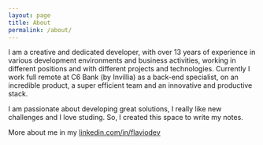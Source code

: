 ```yaml
---
layout: page
title: About
permalink: /about/
---
```


I am a creative and dedicated developer, with over 13 years of experience in various development environments and business activities, working in different positions and with different projects and technologies. Currently I work full remote at C6 Bank (by Invillia) as a back-end specialist, on an incredible product, a super efficient team and an innovative and productive stack.

I am passionate about developing great solutions, I really like new challenges and I love studing. So, I created this space to write my notes.

More about me in my [linkedin.com/in/flaviodev](http://www.linkedin.com/in/flaviodev)